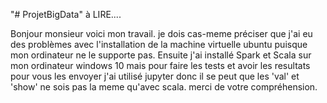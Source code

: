 "# ProjetBigData" à LIRE....

Bonjour monsieur voici mon travail. je dois cas-meme préciser que j'ai eu des problèmes avec l'installation de la machine virtuelle ubuntu puisque mon ordinateur ne le supporte pas. Ensuite j'ai installé Spark et Scala sur mon ordinateur windows 10 mais pour faire les tests et avoir les resultats pour vous les envoyer j'ai utilisé jupyter donc il se peut que les 'val' et 'show' ne sois pas la meme qu'avec scala.
merci de votre compréhension.
